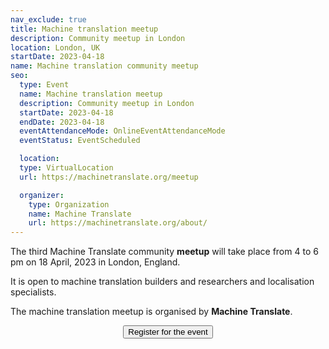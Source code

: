 ```yaml
---
nav_exclude: true
title: Machine translation meetup
description: Community meetup in London
location: London, UK
startDate: 2023-04-18
name: Machine translation community meetup
seo:
  type: Event
  name: Machine translation meetup
  description: Community meetup in London
  startDate: 2023-04-18
  endDate: 2023-04-18
  eventAttendanceMode: OnlineEventAttendanceMode
  eventStatus: EventScheduled

  location:
  type: VirtualLocation
  url: https://machinetranslate.org/meetup

  organizer:
    type: Organization
    name: Machine Translate
    url: https://machinetranslate.org/about/
---
```



The third Machine Translate community **meetup** will take place from 4 to 6 pm on 18 April, 2023 in London, England.

It is open to machine translation builders and researchers and localisation specialists.

The machine translation meetup is organised by **Machine Translate**.


<center>
  <a href="mailto:meetup@machinetranslate.org" target="_blank" class="no-arrow">
    <button>
       Register for the event
    </button>
  </a>
</center>
